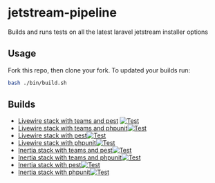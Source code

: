 # jetstream-pipeline
Builds and runs tests on all the latest laravel jetstream installer options

## Usage

Fork this repo, then clone your fork.
To updated your builds run:

```bash
bash ./bin/build.sh
```

## Builds

- [Livewire stack with teams and pest](https://github.com/inmanturbo/jetstream-pipeline/tree/livewire-teams-pest) [![Test](https://github.com/inmanturbo/jetstream-pipeline/actions/workflows/test.yml/badge.svg)](https://github.com/inmanturbo/jetstream-pipeline/actions/workflows/test.yml?branch=livewire-teams-pest)
- [Livewire stack with teams and phpunit](https://github.com/inmanturbo/jetstream-pipeline/tree/livewire-teams-phpunit)[![Test](https://github.com/inmanturbo/jetstream-pipeline/actions/workflows/test.yml/badge.svg)](https://github.com/inmanturbo/jetstream-pipeline/actions/workflows/test.yml?branch=livewire-teams-phpunit)
- [Livewire stack with pest](https://github.com/inmanturbo/jetstream-pipeline/tree/livewire-pest)[![Test](https://github.com/inmanturbo/jetstream-pipeline/actions/workflows/test.yml/badge.svg)](https://github.com/inmanturbo/jetstream-pipeline/actions/workflows/test.yml?branch=livewire-pest)
- [Livewire stack with phpunit](https://github.com/inmanturbo/jetstream-pipeline/tree/livewire-phpunit)[![Test](https://github.com/inmanturbo/jetstream-pipeline/actions/workflows/test.yml/badge.svg)](https://github.com/inmanturbo/jetstream-pipeline/actions/workflows/test.yml?branch=livewire-phpunit)
- [Inertia stack with teams and pest](https://github.com/inmanturbo/jetstream-pipeline/tree/inertia-teams-pestt)[![Test](https://github.com/inmanturbo/jetstream-pipeline/actions/workflows/test.yml/badge.svg)](https://github.com/inmanturbo/jetstream-pipeline/actions/workflows/test.yml?branch=inertia-teams-pest)
- [Inertia stack with teams and phpunit](https://github.com/inmanturbo/jetstream-pipeline/tree/inertia-teams-phpunit)[![Test](https://github.com/inmanturbo/jetstream-pipeline/actions/workflows/test.yml/badge.svg)](https://github.com/inmanturbo/jetstream-pipeline/actions/workflows/test.yml?branch=inertia-teams-phpunit)
- [Inertia stack with pest](https://github.com/inmanturbo/jetstream-pipeline/tree/inertia-pest)[![Test](https://github.com/inmanturbo/jetstream-pipeline/actions/workflows/test.yml/badge.svg)](https://github.com/inmanturbo/jetstream-pipeline/actions/workflows/test.yml?branch=inertia-pest)
- [Inertia stack with phpunit](https://github.com/inmanturbo/jetstream-pipeline/tree/inertia-phpunit)[![Test](https://github.com/inmanturbo/jetstream-pipeline/actions/workflows/test.yml/badge.svg)](https://github.com/inmanturbo/jetstream-pipeline/actions/workflows/test.yml?branch=inertia-phpunit)

